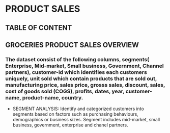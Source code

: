 # PRODUCT SALES 

## TABLE OF CONTENT

## GROCERIES PRODUCT SALES OVERVIEW
### The dataset consist of the following columns, segments( Enterprise, Mid-market, Small business, Government, Channel partners), customer-id which identifies each customers uniquely, unit sold which contain products that are sold out, manufacturing price, sales price, grosss sales, discount, sales, cost of goods sold (COGS), profits, dates, year, customer-name, product-name, country.
- SEGMENT ANALYSIS: Identify and categorized customers into segments based on factors such as purchasing behaviours, demographics or business sizes. Segment includes mid-market, small business, government, enterprise and chanel partners.
